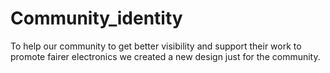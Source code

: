 # Community_identity
To help our community to get better visibility and support their work to promote fairer electronics we created a new design just for the community.
